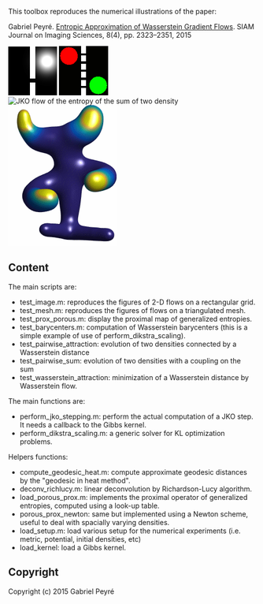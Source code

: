 This toolbox reproduces the numerical illustrations of the paper:

Gabriel Peyré. [Entropic Approximation of Wasserstein Gradient Flows](http://arxiv.org/abs/1502.06216). SIAM Journal on Imaging Sciences, 8(4), pp. 2323–2351, 2015

![JKO flow with congestion on a planar domain](videos/crowd/tworooms-kappa10.gif)
![JKO flow with Wasserstein attraction](videos/pairwise-attraction/holes.gif)
![JKO flow of the entropy of the sum of two density](tworectangles)
![JKO flow with congestion on a 3D mesh](videos/meshes/moomoo-kappa10.gif)

Content
-------

The main scripts are:
* test_image.m: reproduces the figures of 2-D flows on a rectangular grid.
* test_mesh.m: reproduces the figures of flows on a triangulated mesh.
* test_prox_porous.m: display the proximal map of generalized entropies.
* test_barycenters.m: computation of Wasserstein barycenters (this is a simple example of use of perform_dikstra_scaling).
* test_pairwise_attraction: evolution of two densities connected by a Wasserstein distance
* test_pairwise_sum: evolution of two densities with a coupling on the sum
* test_wasserstein_attraction: minimization of a Wasserstein distance by Wasserstein flow.

The main functions are:
* perform_jko_stepping.m: perform the actual computation of a JKO step. It needs a callback to the Gibbs kernel.
* perform_dikstra_scaling.m: a generic solver for KL optimization problems.

Helpers functions:
* compute_geodesic_heat.m: compute approximate geodesic distances by the "geodesic in heat method".
* deconv_richlucy.m: linear deconvolution by Richardson-Lucy algorithm.
* load_porous_prox.m: implements the proximal operator of generalized entropies, computed using a look-up table.
* porous_prox_newton: same but implemented using a Newton scheme, useful to deal with spacially varying densities.
* load_setup.m: load various setup for the numerical experiments (i.e. metric, potential, initial densities, etc)
* load_kernel: load a Gibbs kernel.


Copyright
-------

Copyright (c) 2015 Gabriel Peyré
